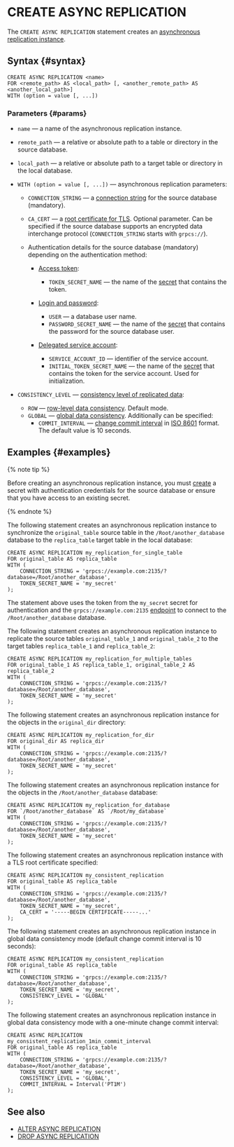 # CREATE ASYNC REPLICATION

The `CREATE ASYNC REPLICATION` statement creates an [asynchronous replication instance](../../../concepts/async-replication.md).

## Syntax {#syntax}

```yql
CREATE ASYNC REPLICATION <name>
FOR <remote_path> AS <local_path> [, <another_remote_path> AS <another_local_path>]
WITH (option = value [, ...])
```

### Parameters {#params}

* `name` — a name of the asynchronous replication instance.
* `remote_path` — a relative or absolute path to a table or directory in the source database.
* `local_path` — a relative or absolute path to a target table or directory in the local database.
* `WITH (option = value [, ...])` — asynchronous replication parameters:


    * `CONNECTION_STRING` — a [connection string](../../../concepts/connect.md#connection_string) for the source database (mandatory).
    * `CA_CERT` — a [root certificate for TLS](../../../concepts/connect.md#tls-cert). Optional parameter. Can be specified if the source database supports an encrypted data interchange protocol (`CONNECTION_STRING` starts with `grpcs://`).
    * Authentication details for the source database (mandatory) depending on the authentication method:

        * [Access token](../../../recipes/ydb-sdk/auth-access-token.md):

            * `TOKEN_SECRET_NAME` — the name of the [secret](../../../concepts/datamodel/secrets.md) that contains the token.

        * [Login and password](../../../recipes/ydb-sdk/auth-static.md):

            * `USER` — a database user name.
            * `PASSWORD_SECRET_NAME` — the name of the [secret](../../../concepts/datamodel/secrets.md) that contains the password for the source database user.

        * [Delegated service account](https://yandex.cloud/en/docs/iam/concepts/service-control):

            * `SERVICE_ACCOUNT_ID` — identifier of the service account.
            * `INITIAL_TOKEN_SECRET_NAME` — the name of the [secret](../../../concepts/datamodel/secrets.md) that contains the token for the service account. Used for initialization.


* `CONSISTENCY_LEVEL` — [consistency level of replicated data](../../../concepts/async-replication.md#consistency-levels):
  * `ROW` — [row-level data consistency](../../../concepts/async-replication.md#consistency-level-row). Default mode.
  * `GLOBAL` — [global data consistency](../../../concepts/async-replication.md#consistency-level-global). Additionally can be specified:
    * `COMMIT_INTERVAL` — [change commit interval](../../../concepts/async-replication.md#commit-interval) in [ISO 8601](https://en.wikipedia.org/wiki/ISO_8601) format. The default value is 10 seconds.

## Examples {#examples}

{% note tip %}

Before creating an asynchronous replication instance, you must [create](create-object-type-secret.md) a secret with authentication credentials for the source database or ensure that you have access to an existing secret.

{% endnote %}

The following statement creates an asynchronous replication instance to synchronize the `original_table` source table in the `/Root/another_database` database to the `replica_table` target table in the local database:

```yql
CREATE ASYNC REPLICATION my_replication_for_single_table
FOR original_table AS replica_table
WITH (
    CONNECTION_STRING = 'grpcs://example.com:2135/?database=/Root/another_database',
    TOKEN_SECRET_NAME = 'my_secret'
);
```

The statement above uses the token from the `my_secret` secret for authentication and the `grpcs://example.com:2135` [endpoint](../../../concepts/connect.md#endpoint) to connect to the `/Root/another_database` database.

The following statement creates an asynchronous replication instance to replicate the source tables `original_table_1` and `original_table_2` to the target tables `replica_table_1` and `replica_table_2`:

```yql
CREATE ASYNC REPLICATION my_replication_for_multiple_tables
FOR original_table_1 AS replica_table_1, original_table_2 AS replica_table_2
WITH (
    CONNECTION_STRING = 'grpcs://example.com:2135/?database=/Root/another_database',
    TOKEN_SECRET_NAME = 'my_secret'
);
```

The following statement creates an asynchronous replication instance for the objects in the `original_dir` directory:

```yql
CREATE ASYNC REPLICATION my_replication_for_dir
FOR original_dir AS replica_dir
WITH (
    CONNECTION_STRING = 'grpcs://example.com:2135/?database=/Root/another_database',
    TOKEN_SECRET_NAME = 'my_secret'
);
```

The following statement creates an asynchronous replication instance for the objects in the `/Root/another_database` database:

```yql
CREATE ASYNC REPLICATION my_replication_for_database
FOR `/Root/another_database` AS `/Root/my_database`
WITH (
    CONNECTION_STRING = 'grpcs://example.com:2135/?database=/Root/another_database',
    TOKEN_SECRET_NAME = 'my_secret'
);
```

The following statement creates an asynchronous replication instance with a TLS root certificate specified:

```yql
CREATE ASYNC REPLICATION my_consistent_replication
FOR original_table AS replica_table
WITH (
    CONNECTION_STRING = 'grpcs://example.com:2135/?database=/Root/another_database',
    TOKEN_SECRET_NAME = 'my_secret',
    CA_CERT = '-----BEGIN CERTIFICATE-----...'
);
```

The following statement creates an asynchronous replication instance in global data consistency mode (default change commit interval is 10 seconds):

```yql
CREATE ASYNC REPLICATION my_consistent_replication
FOR original_table AS replica_table
WITH (
    CONNECTION_STRING = 'grpcs://example.com:2135/?database=/Root/another_database',
    TOKEN_SECRET_NAME = 'my_secret',
    CONSISTENCY_LEVEL = 'GLOBAL'
);
```

The following statement creates an asynchronous replication instance in global data consistency mode with a one-minute change commit interval:

```yql
CREATE ASYNC REPLICATION my_consistent_replication_1min_commit_interval
FOR original_table AS replica_table
WITH (
    CONNECTION_STRING = 'grpcs://example.com:2135/?database=/Root/another_database',
    TOKEN_SECRET_NAME = 'my_secret',
    CONSISTENCY_LEVEL = 'GLOBAL',
    COMMIT_INTERVAL = Interval('PT1M')
);
```

## See also

* [ALTER ASYNC REPLICATION](alter-async-replication.md)
* [DROP ASYNC REPLICATION](drop-async-replication.md)
